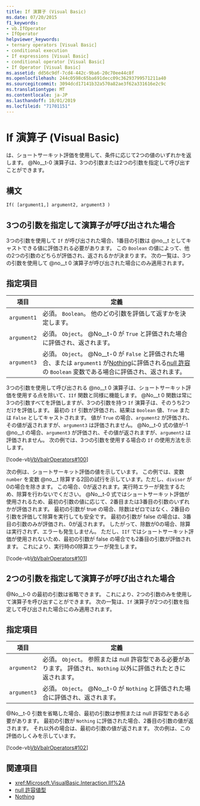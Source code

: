 ```yaml
---
title: If 演算子 (Visual Basic)
ms.date: 07/20/2015
f1_keywords:
- vb.IfOperator
- IfOperator
helpviewer_keywords:
- ternary operators [Visual Basic]
- conditional execution
- If expressions [Visual Basic]
- conditional operator [Visual Basic]
- If Operator [Visual Basic]
ms.assetid: dd56c9df-7cd4-442c-9ba6-20c70ee44c8f
ms.openlocfilehash: 244c0598c65ba691decc09c36293799571211a40
ms.sourcegitcommit: 3094dcd17141b32a570a82ae3f62a331616e2c9c
ms.translationtype: MT
ms.contentlocale: ja-JP
ms.lasthandoff: 10/01/2019
ms.locfileid: "71701151"
---
```

# <a name="if-operator-visual-basic"></a>If 演算子 (Visual Basic)
は、ショートサーキット評価を使用して、条件に応じて2つの値のいずれかを返します。 @No__t-0 演算子は、3つの引数または2つの引数を指定して呼び出すことができます。  
  
## <a name="syntax"></a>構文  
  
```vb  
If( [argument1,] argument2, argument3 )  
```  
  
## <a name="if-operator-called-with-three-arguments"></a>3つの引数を指定して演算子が呼び出された場合  
 3つの引数を使用して `If` が呼び出された場合、1番目の引数は @no__t としてキャストできる値に評価される必要があります。 この `Boolean` の値によって、他の2つの引数のどちらが評価され、返されるかが決まります。 次の一覧は、3つの引数を使用して @no__t 0 演算子が呼び出された場合にのみ適用されます。  
  
## <a name="parts"></a>指定項目  
  
|項目|定義|  
|---|---|  
|`argument1`|必須。 `Boolean`。 他のどの引数を評価して返すかを決定します。|  
|`argument2`|必須。 `Object`。 @No__t-0 が `True` と評価された場合に評価され、返されます。|  
|`argument3`|必須。 `Object`。 @No__t-0 が `False` と評価された場合、または `argument1` が[Nothing](../../../visual-basic/language-reference/nothing.md)に評価される[null 許容](../../../visual-basic/programming-guide/language-features/data-types/nullable-value-types.md)の `Boolean` 変数である場合に評価され、返されます。|  
  
 3つの引数を使用して呼び出される @no__t 0 演算子は、ショートサーキット評価を使用する点を除いて、`IIf` 関数と同様に機能します。 @No__t 0 関数は常に3つの引数すべてを評価しますが、3つの引数を持つ `If` 演算子は、そのうち2つだけを評価します。 最初の `If` 引数が評価され、結果は `Boolean` 値、`True` または `False` としてキャストされます。 値が `True` の場合、`argument2` が評価され、その値が返されますが、`argument3` は評価されません。 @No__t-0 式の値が-1 @no__t の場合、`argument3` が評価され、その値が返されますが、`argument2` は評価されません。 次の例では、3つの引数を使用する場合の `If` の使用方法を示します。  
  
 [!code-vb[VbVbalrOperators#100](~/samples/snippets/visualbasic/VS_Snippets_VBCSharp/VbVbalrOperators/VB/Class4.vb#100)]  
  
 次の例は、ショートサーキット評価の値を示しています。 この例では、変数 `number` を変数 @no__t 除算する2回の試行を示しています。ただし、`divisor` が0の場合を除きます。 この場合、0が返されます。実行時エラーが発生するため、除算を行わないでください。 @No__t-0 式ではショートサーキット評価が使用されるため、最初の引数の値に応じて、2番目または3番目の引数のいずれかが評価されます。 最初の引数が true の場合、除数はゼロではなく、2番目の引数を評価して除算を実行しても安全です。 最初の引数が false の場合は、3番目の引数のみが評価され、0が返されます。 したがって、除数が0の場合、除算は実行されず、エラーも発生しません。 ただし、`IIf` ではショートサーキット評価が使用されないため、最初の引数が false の場合でも2番目の引数が評価されます。 これにより、実行時の0除算エラーが発生します。  
  
 [!code-vb[VbVbalrOperators#101](~/samples/snippets/visualbasic/VS_Snippets_VBCSharp/VbVbalrOperators/VB/Class4.vb#101)]  
  
## <a name="if-operator-called-with-two-arguments"></a>2つの引数を指定して演算子が呼び出された場合  
 @No__t-0 の最初の引数は省略できます。 これにより、2つの引数のみを使用して演算子を呼び出すことができます。 次の一覧は、`If` 演算子が2つの引数を指定して呼び出された場合にのみ適用されます。  
  
## <a name="parts"></a>指定項目  
  
|項目|定義|  
|---|---|  
|`argument2`|必須。 `Object`。 参照または null 許容型である必要があります。 評価され、`Nothing` 以外に評価されたときに返されます。|  
|`argument3`|必須。 `Object`。 @No__t-0 が `Nothing` と評価された場合に評価され、返されます。|  
  
 @No__t-0 引数を省略した場合、最初の引数は参照または null 許容型である必要があります。 最初の引数が `Nothing` に評価された場合、2番目の引数の値が返されます。 それ以外の場合は、最初の引数の値が返されます。 次の例は、この評価のしくみを示しています。  
  
 [!code-vb[VbVbalrOperators#102](~/samples/snippets/visualbasic/VS_Snippets_VBCSharp/VbVbalrOperators/VB/Class4.vb#102)]  
  
## <a name="see-also"></a>関連項目

- <xref:Microsoft.VisualBasic.Interaction.IIf%2A>
- [null 許容値型](../../../visual-basic/programming-guide/language-features/data-types/nullable-value-types.md)
- [Nothing](../../../visual-basic/language-reference/nothing.md)
